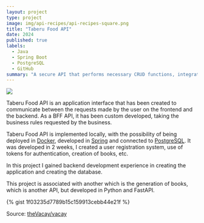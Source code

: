 ```yaml
---
layout: project
type: project
image: img/api-recipes/api-recipes-square.png
title: "Taberu Food API"
date: 2024
published: true
labels:
  - Java
  - Spring Boot
  - PostgreSQL
  - GitHub
summary: "A secure API that performs necessary CRUD functions, integrated with the database"
---
```


<img class="img-fluid" src="../img/api-recipes/api-recipes-header.png.png">

Taberu Food API is an application interface that has been created to communicate between the requests made by the user on the frontend and the backend. As a BFF API, it has been custom developed, taking the business rules requested by the business.

Taberu Food API is implemented locally, with the possibility of being deployed in [Docker](https://www.docker.com/), developed in [Spring](https://spring.io/) and connected to [PostgreSQL](https://www.postgresql.org/). It was developed in 2 weeks, I created a user registration system, use of tokens for authentication, creation of books, etc.

In this project I gained backend development experience in creating the application and creating the database. 

This project is associated with another which is the generation of books, which is another API, but developed in Python and FastAPI.

{% gist 1f03235d7789b15c159913cebb44e21f %}
 
Source: <a href="https://github.com/theVacay/vacay">theVacay/vacay</a>
